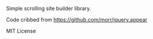 Simple scrolling site builder library.

Code cribbed from https://github.com/morr/jquery.appear

MIT License
